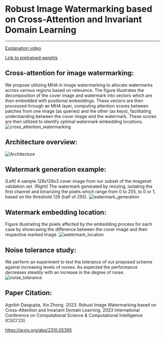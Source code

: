 # Robust Image Watermarking based on Cross-Attention and Invariant Domain Learning
---

[Explanation video](https://unomaha.yuja.com/V/Video?v=9291369&a=119095956)

[Link to pretrained weights
](https://drive.google.com/drive/folders/1GHNU1KFDcLaGMpALDvrFVxEtAlnP5ZXF?usp=sharing)

**Cross-attention for image watermarking:**
---
We propose utilizing MHA in image watermarking to allocate watermarks across various regions based on relevance. The figure illustrates the decomposition of the cover image and watermark into vectors which are then embedded  with positional embeddings. These vectors are then processed through an MHA layer, computing attention scores between patches from one image (as queries) and the other (as keys), facilitating understanding between the cover image and the watermark. These scores are then utilized to identify optimal watermark embedding locations.
![cross_attention_watermarking](https://github.com/cent664/SSRIW/assets/44358874/fe6788ba-c69e-4fba-8c53-f0ee42020105)



**Architecture overview:**
---
![Architecture](https://github.com/cent664/SSRIW/assets/44358874/81748e20-d762-4330-beef-5ddef1bd82f2)



**Watermark generation example:**
---
(Left) A sample 128x128x3 cover image from our subset of the imagenet validation set.
(Right) The watermark generated by resizing, isolating the first channel and binarizing the pixels which range from 0 to 255, to 0 or 1, based on the threshold 128 (half of 255).
![watermark_generation](https://github.com/cent664/SSRIW/assets/44358874/29129023-6d8f-4383-8b63-6cd444b379f3)



**Watermark embedding location:**
---
Figure illustrating the pixels affected by the embedding process for each case by showcasing the difference between the cover image and their respective marked image. 
![watermark_location](https://github.com/cent664/SSRIW/assets/44358874/a066ecc7-edc3-4c99-923c-f434b7751db5)



**Noise tolerance study:**
---
We perform an experiment to test the tolerance of our proposed scheme against increasing levels of noises. As expected the performance decreases steadily with an increase in the degree of noise.
![noise_tolerance](https://github.com/cent664/SSRIW/assets/44358874/ae75705b-813c-4fb0-a010-6c62864d1021)


**Paper Citation:**
---
Agnibh Dasgupta, Xin Zhong. 2023. Robust Image Watermarking based on Cross-Attention and Invariant Domain Learning. 2023 International Conference on Computational Science & Computational Intelligence (CSCI'23).

https://arxiv.org/abs/2310.05395
